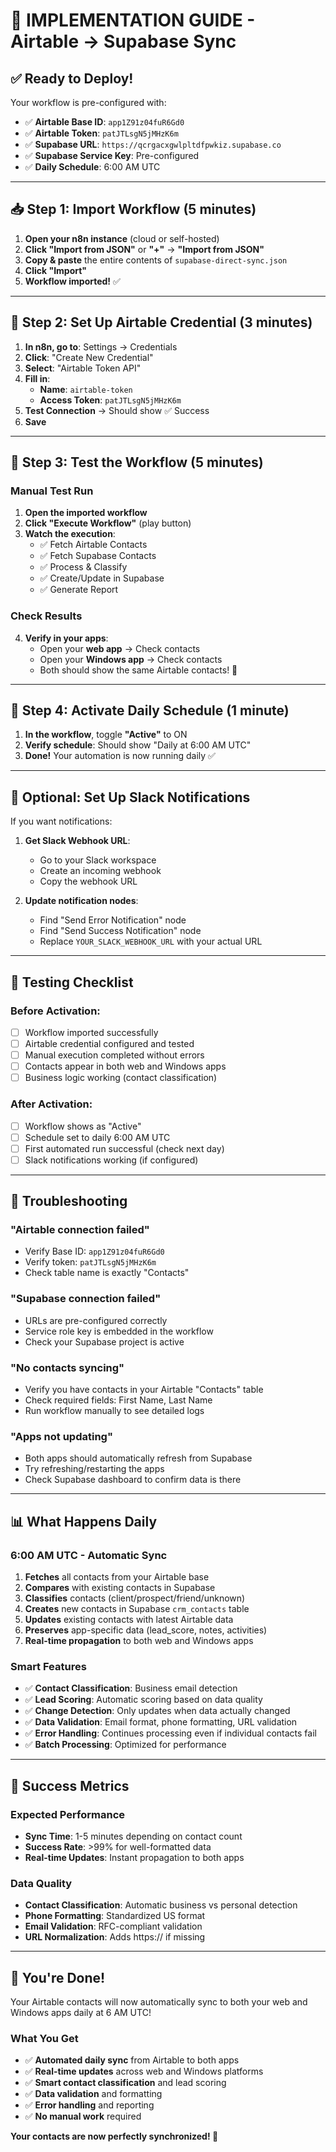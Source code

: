 # 🚀 IMPLEMENTATION GUIDE - Airtable → Supabase Sync

## ✅ **Ready to Deploy!**

Your workflow is pre-configured with:
- ✅ **Airtable Base ID**: `app1Z91z04fuR6Gd0`
- ✅ **Airtable Token**: `patJTLsgN5jMHzK6m`
- ✅ **Supabase URL**: `https://qcrgacxgwlpltdfpwkiz.supabase.co`
- ✅ **Supabase Service Key**: Pre-configured
- ✅ **Daily Schedule**: 6:00 AM UTC

---

## 📥 **Step 1: Import Workflow (5 minutes)**

1. **Open your n8n instance** (cloud or self-hosted)
2. **Click "Import from JSON"** or **"+"** → **"Import from JSON"**
3. **Copy & paste** the entire contents of `supabase-direct-sync.json`
4. **Click "Import"**
5. **Workflow imported!** ✅

---

## 🔐 **Step 2: Set Up Airtable Credential (3 minutes)**

1. **In n8n, go to**: Settings → Credentials
2. **Click**: "Create New Credential"
3. **Select**: "Airtable Token API"
4. **Fill in**:
   - **Name**: `airtable-token`
   - **Access Token**: `patJTLsgN5jMHzK6m`
5. **Test Connection** → Should show ✅ Success
6. **Save**

---

## 🧪 **Step 3: Test the Workflow (5 minutes)**

### **Manual Test Run**
1. **Open the imported workflow**
2. **Click "Execute Workflow"** (play button)
3. **Watch the execution**:
   - ✅ Fetch Airtable Contacts
   - ✅ Fetch Supabase Contacts  
   - ✅ Process & Classify
   - ✅ Create/Update in Supabase
   - ✅ Generate Report

### **Check Results**
4. **Verify in your apps**:
   - Open your **web app** → Check contacts
   - Open your **Windows app** → Check contacts
   - Both should show the same Airtable contacts! 🎯

---

## 📅 **Step 4: Activate Daily Schedule (1 minute)**

1. **In the workflow**, toggle **"Active"** to ON
2. **Verify schedule**: Should show "Daily at 6:00 AM UTC"
3. **Done!** Your automation is now running daily ✅

---

## 🔧 **Optional: Set Up Slack Notifications**

If you want notifications:

1. **Get Slack Webhook URL**:
   - Go to your Slack workspace
   - Create an incoming webhook
   - Copy the webhook URL

2. **Update notification nodes**:
   - Find "Send Error Notification" node
   - Find "Send Success Notification" node  
   - Replace `YOUR_SLACK_WEBHOOK_URL` with your actual URL

---

## 🧪 **Testing Checklist**

### **Before Activation:**
- [ ] Workflow imported successfully
- [ ] Airtable credential configured and tested
- [ ] Manual execution completed without errors
- [ ] Contacts appear in both web and Windows apps
- [ ] Business logic working (contact classification)

### **After Activation:**
- [ ] Workflow shows as "Active"
- [ ] Schedule set to daily 6:00 AM UTC
- [ ] First automated run successful (check next day)
- [ ] Slack notifications working (if configured)

---

## 🚨 **Troubleshooting**

### **"Airtable connection failed"**
- Verify Base ID: `app1Z91z04fuR6Gd0`
- Verify token: `patJTLsgN5jMHzK6m`
- Check table name is exactly "Contacts"

### **"Supabase connection failed"**
- URLs are pre-configured correctly
- Service role key is embedded in the workflow
- Check your Supabase project is active

### **"No contacts syncing"**
- Verify you have contacts in your Airtable "Contacts" table
- Check required fields: First Name, Last Name
- Run workflow manually to see detailed logs

### **"Apps not updating"**
- Both apps should automatically refresh from Supabase
- Try refreshing/restarting the apps
- Check Supabase dashboard to confirm data is there

---

## 📊 **What Happens Daily**

### **6:00 AM UTC - Automatic Sync**
1. **Fetches** all contacts from your Airtable base
2. **Compares** with existing contacts in Supabase
3. **Classifies** contacts (client/prospect/friend/unknown)
4. **Creates** new contacts in Supabase `crm_contacts` table
5. **Updates** existing contacts with latest Airtable data
6. **Preserves** app-specific data (lead_score, notes, activities)
7. **Real-time propagation** to both web and Windows apps

### **Smart Features**
- ✅ **Contact Classification**: Business email detection
- ✅ **Lead Scoring**: Automatic scoring based on data quality
- ✅ **Change Detection**: Only updates when data actually changed
- ✅ **Data Validation**: Email format, phone formatting, URL validation
- ✅ **Error Handling**: Continues processing even if individual contacts fail
- ✅ **Batch Processing**: Optimized for performance

---

## 🎯 **Success Metrics**

### **Expected Performance**
- **Sync Time**: 1-5 minutes depending on contact count
- **Success Rate**: >99% for well-formatted data
- **Real-time Updates**: Instant propagation to both apps

### **Data Quality**
- **Contact Classification**: Automatic business vs personal detection
- **Phone Formatting**: Standardized US format
- **Email Validation**: RFC-compliant validation
- **URL Normalization**: Adds https:// if missing

---

## 🎉 **You're Done!**

Your Airtable contacts will now automatically sync to both your web and Windows apps daily at 6 AM UTC!

### **What You Get**
- ✅ **Automated daily sync** from Airtable to both apps
- ✅ **Real-time updates** across web and Windows platforms  
- ✅ **Smart contact classification** and lead scoring
- ✅ **Data validation** and formatting
- ✅ **Error handling** and reporting
- ✅ **No manual work** required

**Your contacts are now perfectly synchronized! 🚀**
